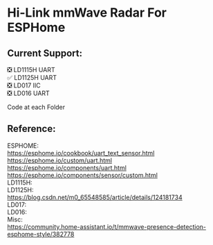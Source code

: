 # Hi-Link mmWave Radar For ESPHome
## Current Support:
:negative_squared_cross_mark: LD1115H UART   
:white_check_mark: LD1125H UART   
:negative_squared_cross_mark: LD017 IIC   
:negative_squared_cross_mark: LD016 UART   

Code at each Folder   

## Reference:  
  ESPHOME:  
    <https://esphome.io/cookbook/uart_text_sensor.html>  
    https://esphome.io/custom/uart.html  
    https://esphome.io/components/uart.html  
    https://esphome.io/components/sensor/custom.html  
  LD1115H:  
  LD1125H:  
    https://blog.csdn.net/m0_65548585/article/details/124181734  
  LD017:   
  LD016:   
  Misc:   
    https://community.home-assistant.io/t/mmwave-presence-detection-esphome-style/382778
